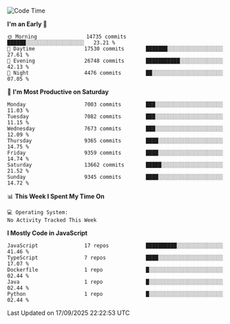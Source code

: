<!--START_SECTION:waka-->
![Code Time](http://img.shields.io/badge/Code%20Time-3%2C498%20hrs%2059%20mins-blue)

**I'm an Early 🐤** 

```text
🌞 Morning                14735 commits       ██████░░░░░░░░░░░░░░░░░░░   23.21 % 
🌆 Daytime                17530 commits       ███████░░░░░░░░░░░░░░░░░░   27.61 % 
🌃 Evening                26748 commits       ███████████░░░░░░░░░░░░░░   42.13 % 
🌙 Night                  4476 commits        ██░░░░░░░░░░░░░░░░░░░░░░░   07.05 % 
```
📅 **I'm Most Productive on Saturday** 

```text
Monday                   7003 commits        ███░░░░░░░░░░░░░░░░░░░░░░   11.03 % 
Tuesday                  7082 commits        ███░░░░░░░░░░░░░░░░░░░░░░   11.15 % 
Wednesday                7673 commits        ███░░░░░░░░░░░░░░░░░░░░░░   12.09 % 
Thursday                 9365 commits        ████░░░░░░░░░░░░░░░░░░░░░   14.75 % 
Friday                   9359 commits        ████░░░░░░░░░░░░░░░░░░░░░   14.74 % 
Saturday                 13662 commits       █████░░░░░░░░░░░░░░░░░░░░   21.52 % 
Sunday                   9345 commits        ████░░░░░░░░░░░░░░░░░░░░░   14.72 % 
```


📊 **This Week I Spent My Time On** 

```text
💻 Operating System: 
No Activity Tracked This Week
```

**I Mostly Code in JavaScript** 

```text
JavaScript               17 repos            ██████████░░░░░░░░░░░░░░░   41.46 % 
TypeScript               7 repos             ████░░░░░░░░░░░░░░░░░░░░░   17.07 % 
Dockerfile               1 repo              █░░░░░░░░░░░░░░░░░░░░░░░░   02.44 % 
Java                     1 repo              █░░░░░░░░░░░░░░░░░░░░░░░░   02.44 % 
Python                   1 repo              █░░░░░░░░░░░░░░░░░░░░░░░░   02.44 % 
```




 Last Updated on 17/09/2025 22:22:53 UTC
<!--END_SECTION:waka-->

<!--
**likaiqiang/likaiqiang** is a ✨ _special_ ✨ repository because its `README.md` (this file) appears on your GitHub profile.

Here are some ideas to get you started:

- 🔭 I’m currently working on ...
- 🌱 I’m currently learning ...
- 👯 I’m looking to collaborate on ...
- 🤔 I’m looking for help with ...
- 💬 Ask me about ...
- 📫 How to reach me: ...
- 😄 Pronouns: ...
- ⚡ Fun fact: ...
-->
